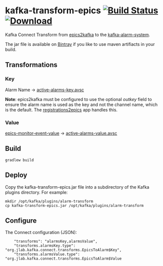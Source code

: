 # kafka-transform-epics [![Build Status](https://travis-ci.com/JeffersonLab/kafka-transform-epics.svg?branch=master)](https://travis-ci.com/JeffersonLab/kafka-transform-epics) [ ![Download](https://api.bintray.com/packages/slominskir/maven/kafka-transform-epics/images/download.svg?version=0.15.0) ](https://bintray.com/slominskir/maven/kafka-transform-epics/0.15.0/link)
Kafka Connect Transform from [epics2kafka](https://github.com/JeffersonLab/epics2kafka) to the [kafka-alarm-system](https://github.com/JeffersonLab/kafka-alarm-system).

The jar file is available on [Bintray](https://dl.bintray.com/slominskir/maven/org/jlab/kafka/connect/transform/kafka-transform-epics/) if you like to use maven artifiacts in your build.

## Transformations

### Key
Alarm Name -> [active-alarms-key.avsc](https://github.com/JeffersonLab/kafka-alarm-system/blob/master/schemas/active-alarms-key.avsc)

**Note**: epics2kafka must be configured to use the optional _outkey_ field to ensure the alarm name is used as the key and not the channel name, which is the default.  The [registrations2epics](https://github.com/JeffersonLab/registrations2epics) app handles this.

### Value
[epics-monitor-event-value](https://github.com/JeffersonLab/epics2kafka/blob/master/src/main/java/org/jlab/kafka/connect/CASourceTask.java#L42-L54) -> [active-alarms-value.avsc](https://github.com/JeffersonLab/kafka-alarm-system/blob/master/schemas/active-alarms-value.avsc)

## Build
```
gradlew build
```
## Deploy
Copy the kafka-transform-epics.jar file into a subdirectory of the Kafka plugins directory.  For example:
```
mkdir /opt/kafka/plugins/alarm-transform
cp kafka-transform-epics.jar /opt/kafka/plugins/alarm-transform
```
## Configure
The Connect configuration (JSON):
```
    "transforms": "alarmsKey,alarmsValue",
    "transforms.alarmsKey.type": "org.jlab.kafka.connect.transforms.EpicsToAlarm$Key",
    "transforms.alarmsValue.type": "org.jlab.kafka.connect.transforms.EpicsToAlarm$Value
```
